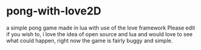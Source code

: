# pong-with-love2D
a simple pong game made in lua with use of the love framework
Please edit if you wish to, i love the idea of open source and lua and would love to see what could happen, right now the game is fairly buggy and simple.
